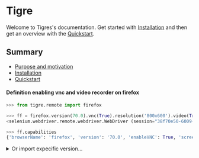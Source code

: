 # Tigre

Welcome to Tigres's documentation. Get started with [Installation](./installation.md) and then get an overview with the [Quickstart](./quickstart.md).

## Summary

- [Purpose and motivation]()
- [Installation](./installation.md)
- [Quickstart](./quickstart.md)

#### Definition enabling vnc and video recorder on firefox
```Python
>>> from tigre.remote import firefox

>>> ff = firefox.version(70.0).vnc(True).resolution('800x600').video(True).build()
<selenium.webdriver.remote.webdriver.WebDriver (session="38f70e50-6009-4623-8969-34a9331ebf0a")>

>>> ff.capabilities
{'browserName': 'firefox', 'version': '70.0', 'enableVNC': True, 'screenResolution': '800x600', 'enableVideo': True}
```

<details markdown="1">
<summary>Or import expecific version...</summary>

You can call directly what version you want <code>firefox70</code>

```python hl_lines="1 5"
>>> from tigre.remote import firefox70

>>> ff = firefox.vnc(True).resolution('800x600').video(True)
ff.capabilities
{'browserName': 'firefox', 'version': '70', 'enableVNC': True, 'screenResolution': '800x600', 'enableVideo': True}
```

</details>

